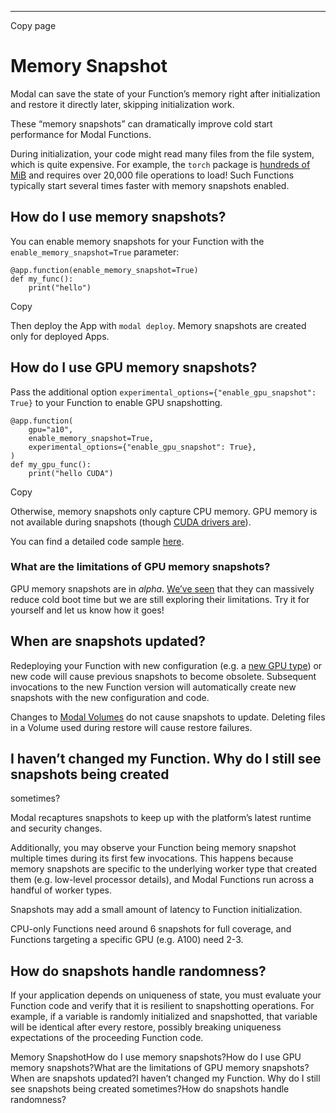* * *

Copy page

# Memory Snapshot

Modal can save the state of your Function’s memory right after initialization
and restore it directly later, skipping initialization work.

These “memory snapshots” can dramatically improve cold start performance for
Modal Functions.

During initialization, your code might read many files from the file system,
which is quite expensive. For example, the `torch` package is [hundreds of
MiB](https://pypi.org/project/torch/#files) and requires over 20,000 file
operations to load! Such Functions typically start several times faster with
memory snapshots enabled.

## How do I use memory snapshots?

You can enable memory snapshots for your Function with the
`enable_memory_snapshot=True` parameter:

    @app.function(enable_memory_snapshot=True)
    def my_func():
        print("hello")

Copy

Then deploy the App with `modal deploy`. Memory snapshots are created only for
deployed Apps.

## How do I use GPU memory snapshots?

Pass the additional option `experimental_options={"enable_gpu_snapshot":
True}` to your Function to enable GPU snapshotting.

    @app.function(
        gpu="a10",
        enable_memory_snapshot=True,
        experimental_options={"enable_gpu_snapshot": True},
    )
    def my_gpu_func():
        print("hello CUDA")

Copy

Otherwise, memory snapshots only capture CPU memory. GPU memory is not
available during snapshots (though [CUDA drivers are](/docs/guide/cuda)).

You can find a detailed code sample [here](/docs/examples/gpu_snapshot).

### What are the limitations of GPU memory snapshots?

GPU memory snapshots are in _alpha_. [We’ve seen](/blog/gpu-mem-snapshots)
that they can massively reduce cold boot time but we are still exploring their
limitations. Try it for yourself and let us know how it goes!

## When are snapshots updated?

Redeploying your Function with new configuration (e.g. a [new GPU
type](/docs/guide/gpu)) or new code will cause previous snapshots to become
obsolete. Subsequent invocations to the new Function version will
automatically create new snapshots with the new configuration and code.

Changes to [Modal Volumes](/docs/guide/volumes) do not cause snapshots to
update. Deleting files in a Volume used during restore will cause restore
failures.

## I haven’t changed my Function. Why do I still see snapshots being created
sometimes?

Modal recaptures snapshots to keep up with the platform’s latest runtime and
security changes.

Additionally, you may observe your Function being memory snapshot multiple
times during its first few invocations. This happens because memory snapshots
are specific to the underlying worker type that created them (e.g. low-level
processor details), and Modal Functions run across a handful of worker types.

Snapshots may add a small amount of latency to Function initialization.

CPU-only Functions need around 6 snapshots for full coverage, and Functions
targeting a specific GPU (e.g. A100) need 2-3.

## How do snapshots handle randomness?

If your application depends on uniqueness of state, you must evaluate your
Function code and verify that it is resilient to snapshotting operations. For
example, if a variable is randomly initialized and snapshotted, that variable
will be identical after every restore, possibly breaking uniqueness
expectations of the proceeding Function code.

Memory SnapshotHow do I use memory snapshots?How do I use GPU memory
snapshots?What are the limitations of GPU memory snapshots?When are snapshots
updated?I haven’t changed my Function. Why do I still see snapshots being
created sometimes?How do snapshots handle randomness?
